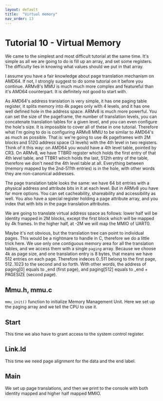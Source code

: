 ```yaml
---
layout: default
title:  "Virtual memory"
nav_order: 13
---
```


Tutorial 10 - Virtual Memory
============================

We came to the simplest and most difficult tutorial at the same time. It's simple as all we are going to do
is fill up an array, and set some registers. The difficulty lies in knowing what values should we put in that array.

I assume you have a fair knowledge about page translation mechanism on AMD64. If not, I strongly suggest to
do some tutorial on it before you continue. ARMv8's MMU is much much more complex and featureful than it's AMD64
counterpart. It is definitely not good to start with.

As AMD64's address translation is very simple, it has one paging table register, it splits memory into 4k
pages only with 4 levels, and it has one well defined hole in the address space. ARMv8 is much more powerful. You
can set the size of the pageframe, the number of translation levels, you can concatenate translation tables for a
given level, and you can even configure the hole's size. It is impossible to cover all of these in one tutorial.
Therefore what I'm going to do is configuring ARMv8 MMU to be similar to AMD64's as much as possible. That is:
we're going to use 4k pageframes with 2M blocks and 512G address space (3 levels) with the 4th level in two registers.
Think of it this way: on AMD64 you would have a 4th level table, pointed by CR3. On ARMv8, we have TTBR0 register which
holds the first entry of that 4th level table, and TTBR1 which holds the last, 512th entry of the table, therefore we
don't need the 4th level table at all. Everything between (memory mapped by the 2nd-511th entries) is in the hole, with
other words they are non-canonical addresses.

The page translation table looks the same: we have 64 bit entries with a physical address and attribute bits in it
at each level. But in ARMv8 you have far more options. You can set cacheability, shareability and accessibility as
well. You also have a special register holding a page attribute array, and you index that with bits in the page
translation attributes.

We are going to translate virtual address space as follows: lower half will be identity mapped in 2M blocks, except
the first block which will be mapped by 4k frames. In the higher half, at -2M we will map the MMIO of UART0.

Maybe it's not obvious, but the translation tree can point to individual pages. This would be a nightmare to handle
in C, therefore we do a little trick here. We use only one contiguous memory area for all the translation tables, and
we access them with a single `paging` array. Because we choose 4k as page size, and one translation entry is 8 bytes,
that means we have 512 entries on each page. Therefore indeces 0..511 belong to the first page, 512..1023 to the
second and so forth. With other words, the address of paging[0] equals to _end (first page), and paging[512] equals to
_end + PAGESIZE (second page).

Mmu.h, mmu.c
------------

`mmu_init()` function to initialize Memory Management Unit. Here we set up the paging array and we tell the CPU to use it.

Start
-----

This time we also have to grant access to the system control register.

Link.ld
-------

This time we need page alignment for the data and the end label.

Main
----

We set up page translations, and then we print to the console with both identity mapped and higher half mapped MMIO.
